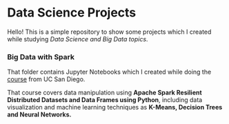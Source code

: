 # Data Science Projects

Hello! This is a simple repository to show some projects which I created while studying *Data Science and Big Data topics*.

### Big Data with Spark
That folder contains Jupyter Notebooks which I created while doing the [course](https://courses.edx.org/courses/course-v1:UCSanDiegoX+DSE230x+1T2018/course/) from UC San Diego.

That course covers data manipulation using **Apache Spark Resilient Distributed Datasets and Data Frames using Python**, including data visualization and machine learning techniques as **K-Means, Decision Trees and Neural Networks.**
